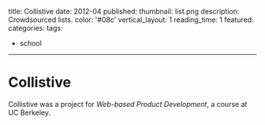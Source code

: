 title: Collistive
date: 2012-04
published:
thumbnail: list.png
description: Crowdsourced lists.
color: '#08c'
vertical_layout: 1
reading_time: 1
featured:
categories:
tags:
- school
---

# Collistive

Collistive was a project for *Web-based Product Development*, a course at UC Berkeley.
